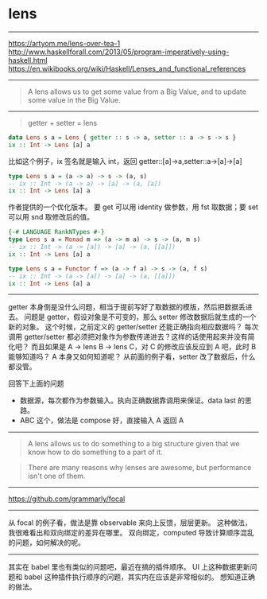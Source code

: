 # lens

---

https://artyom.me/lens-over-tea-1
http://www.haskellforall.com/2013/05/program-imperatively-using-haskell.html
https://en.wikibooks.org/wiki/Haskell/Lenses_and_functional_references

---

> A lens allows us to get some value from a Big Value,
> and to update some value in the Big Value.

---

> getter + setter = lens

```haskell
data Lens s a = Lens { getter :: s -> a, setter :: a -> s -> s }
ix :: Int -> Lens [a] a
```

比如这个例子，ix 签名就是输入 int，返回 getter::[a]->a,setter::a->[a]->[a]

```haskell
type Lens s a = (a -> a) -> s -> (a, s)
-- ix :: Int -> (a -> a) -> [a] -> (a, [a])
ix :: Int -> Lens [a] a
```

作者提供的一个优化版本。
要 get 可以用 identity 做参数，用 fst 取数据；要 set 可以用 snd 取修改后的值。

```haskell
{-# LANGUAGE RankNTypes #-}
type Lens s a = Monad m => (a -> m a) -> s -> (a, m s)
-- ix :: Int -> (a -> [a]) -> [a] -> (a, [[a]])
ix :: Int -> Lens [a] a

type Lens s a = Functor f => (a -> f a) -> s -> (a, f s)
-- ix :: Int -> (a -> [a]) -> [a] -> (a, [[a]])
ix :: Int -> Lens [a] a
```

---

getter 本身倒是没什么问题，相当于提前写好了取数据的模版，然后把数据丢进去。
问题是 getter，假设对象是不可变的，那么 setter 修改数据后就生成的一个新的对象。
这个时候，之前定义的 getter/setter 还能正确指向相应数据吗？
每次调用 getter/setter 都必须把对象作为参数传递进去？这样的话使用起来并没有简化吧？
而且如果是 A -> lens B -> lens C，对 C 的修改应该反应到 A 吧，此时 B 能够知道吗？
A 本身又如何知道呢？
从前面的例子看，setter 改了数据后，什么都没管。

回答下上面的问题
- 数据源，每次都作为参数输入。执向正确数据靠调用来保证。data last 的思路。
- ABC 这个，做法是 compose 好，直接输入 A 返回 A

---

> A lens allows us to do something to a big structure given that we know how to
> do something to a part of it.

> There are many reasons why lenses are awesome, but performance isn't one of
> them.

---

https://github.com/grammarly/focal

---

从 focal 的例子看，做法是靠 observable 来向上反馈，层层更新。
这种做法，我很难看出和双向绑定的差异在哪里。
双向绑定，computed 导致计算顺序混乱的问题，如何解决的呢。

---

其实在 babel 里也有类似的问题吧，最近在搞的插件顺序。
UI 上这种数据更新问题和 babel 这种插件执行顺序的问题，其实内在应该是非常相似的。
想知道正确的做法。

